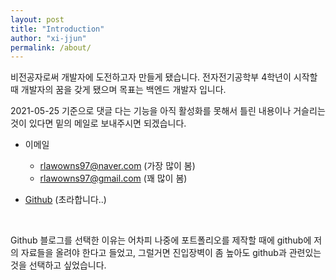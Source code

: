 ```yaml
---
layout: post
title: "Introduction"
author: "xi-jjun"
permalink: /about/
---
```


비전공자로써 개발자에 도전하고자 만들게 됐습니다. 전자전기공학부 4학년이 시작할 때 개발자의 꿈을 갖게 됐으며 목표는 백엔드 개발자 입니다.

2021-05-25 기준으로 댓글 다는 기능을 아직 활성화를 못해서 틀린 내용이나 거슬리는 것이 있다면 밑의 메일로 보내주시면 되겠습니다.

* 이메일 
  * rlawowns97@naver.com (가장 많이 봄)
  * rlawowns97@gmail.com (꽤 많이 봄)

* [Github](https://github.com/xi-jjun) (초라합니다..)

<br>

Github 블로그를 선택한 이유는 어차피 나중에 포트폴리오를 제작할 때에 github에 저의 자료들을 올려야 한다고 들었고, 그럴거면 진입장벽이 좀 높아도 github과 관련있는 것을 선택하고 싶었습니다.

